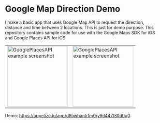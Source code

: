 # Google Map Direction Demo

I make a basic app that uses Google Map API to request the direction, distance and time between 2 locations. This is just for demo purpose. This repository contains sample code for use with the Google Maps SDK for iOS and Google Places API for iOS

<table>
  <tr>
    <td>
       <a href="https://i.ibb.co/x3Dm6NH/Simulator-Screen-Shot-i-Phone-11-Pro-Max-2020-06-25-at-15-24-57.png">
          <img src="https://i.ibb.co/x3Dm6NH/Simulator-Screen-Shot-i-Phone-11-Pro-Max-2020-06-25-at-15-24-57.png" width="200" alt="GooglePlacesAPI example screenshot"/>
       </a>
    </td>
    <td>
       <a href="https://i.ibb.co/tPXdCfK/Simulator-Screen-Shot-i-Phone-11-Pro-Max-2020-06-25-at-15-25-32.png">
          <img src="https://i.ibb.co/tPXdCfK/Simulator-Screen-Shot-i-Phone-11-Pro-Max-2020-06-25-at-15-25-32.png" width="200" alt="GooglePlacesAPI example screenshot"/>
       </a>
    </td>
  </tr>
</table>

Demo: https://appetize.io/app/d9bwhantrfm0ry9d447t80d0q0
